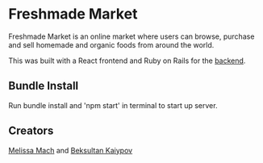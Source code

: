# Freshmade Market

Freshmade Market is an online market where users can browse, purchase and sell homemade and organic foods from around the world.

This was built with a React frontend and Ruby on Rails for the [backend](https://github.com/thecodeplanner/fresh-market-backend).


## Bundle Install

Run bundle install and 'npm start' in terminal to start up server.

## Creators
[Melissa Mach](https://github.com/thecodeplanner) and [Beksultan Kaiypov](https://github.com/Beka23)
